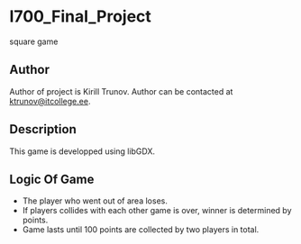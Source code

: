 # I700_Final_Project
square game
## Author
Author of project is Kirill Trunov. Author can be contacted at ktrunov@itcollege.ee.
## Description
This game is developped using libGDX.
## Logic Of Game
* The player who went out of area loses.
* If players collides with each other game is over, winner is determined by points.
* Game lasts until 100 points are collected by two players in total.
